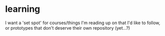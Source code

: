 # learning
I want a 'set spot' for courses/things I'm reading up on that
I'd like to follow, or prototypes that don't deserve their
own repository (yet...?)
